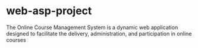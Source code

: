 # web-asp-project
The Online Course Management System is a dynamic web application designed to facilitate the delivery, administration, and participation in online courses
